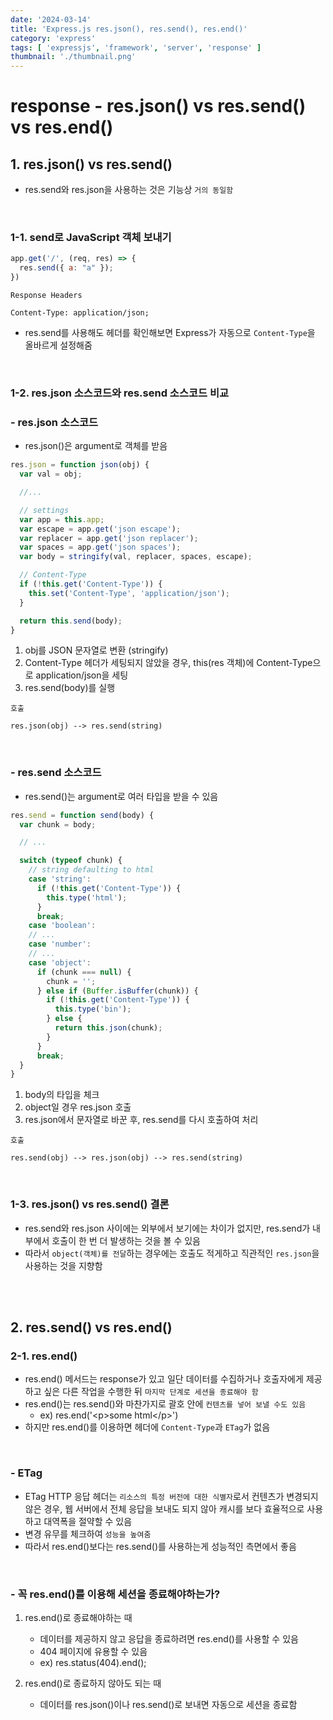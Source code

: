 ```yaml
---
date: '2024-03-14'
title: 'Express.js res.json(), res.send(), res.end()'
category: 'express'
tags: [ 'expressjs', 'framework', 'server', 'response' ]
thumbnail: './thumbnail.png'
---
```


# response - res.json() vs res.send() vs res.end()

## 1. res.json() vs res.send()

- res.send와 res.json을 사용하는 것은 기능상 `거의 동일함`

<br/>

### 1-1. send로 JavaScript 객체 보내기

```js
app.get('/', (req, res) => {
  res.send({ a: "a" });
})
```

```
Response Headers

Content-Type: application/json;
```

- res.send를 사용해도 헤더를 확인해보면 Express가 자동으로 `Content-Type`을 올바르게 설정해줌

<br/>

### 1-2. res.json 소스코드와 res.send 소스코드 비교

### - res.json 소스코드

- res.json()은 argument로 객체를 받음

```js
res.json = function json(obj) {
  var val = obj;

  //...

  // settings
  var app = this.app;
  var escape = app.get('json escape');
  var replacer = app.get('json replacer');
  var spaces = app.get('json spaces');
  var body = stringify(val, replacer, spaces, escape);

  // Content-Type
  if (!this.get('Content-Type')) {
    this.set('Content-Type', 'application/json');
  }

  return this.send(body);
}
```

1. obj를 JSON 문자열로 변환 (stringify)
2. Content-Type 헤더가 세팅되지 않았을 경우, this(res 객체)에 Content-Type으로 application/json을 세팅
3. res.send(body)를 실행

```
호출

res.json(obj) --> res.send(string)
```

<br/>

### - res.send 소스코드

- res.send()는 argument로 여러 타입을 받을 수 있음

```js
res.send = function send(body) {
  var chunk = body;

  // ...

  switch (typeof chunk) {
    // string defaulting to html
    case 'string':
      if (!this.get('Content-Type')) {
        this.type('html');
      }
      break;
    case 'boolean':
    // ...
    case 'number':
    // ...
    case 'object':
      if (chunk === null) {
        chunk = '';
      } else if (Buffer.isBuffer(chunk)) {
        if (!this.get('Content-Type')) {
          this.type('bin');
        } else {
          return this.json(chunk);
        }
      }
      break;
  }
}
```

1. body의 타입을 체크
2. object일 경우 res.json 호출
3. res.json에서 문자열로 바꾼 후, res.send를 다시 호출하여 처리

```
호출

res.send(obj) --> res.json(obj) --> res.send(string)
```

<br/>

### 1-3. res.json() vs res.send() 결론

- res.send와 res.json 사이에는 외부에서 보기에는 차이가 없지만, res.send가 내부에서 호출이 한 번 더 발생하는 것을 볼 수 있음
- 따라서 `object(객체)를 전달`하는 경우에는 호출도 적게하고 직관적인 `res.json`을 사용하는 것을 지향함

<br/>
<br/>

## 2. res.send() vs res.end()

### 2-1. res.end()

- res.end() 메서드는 response가 있고 일단 데이터를 수집하거나 호출자에게 제공하고 싶은 다른 작업을 수행한 뒤 `마지막 단계로 세션을 종료해야 함`
- res.end()는 res.send()와 마찬가지로 괄호 안에 `컨텐츠를 넣어 보낼 수도 있음`
    - ex) res.end('\<p>some html\</p>')
- 하지만 res.end()를 이용하면 헤더에 `Content-Type`과 `ETag`가 없음

<br/>

### - ETag

- ETag HTTP 응답 헤더는 `리소스의 특정 버전에 대한 식별자`로서 컨텐츠가 변경되지 않은 경우, 웹 서버에서 전체 응답을 보내도 되지 않아 캐시를 보다 효율적으로 사용하고 대역폭을 절약할 수 있음
- 변경 유무를 체크하여 `성능을 높여줌`
- 따라서 res.end()보다는 res.send()를 사용하는게 성능적인 측면에서 좋음

<br/>

### - 꼭 res.end()를 이용해 세션을 종료해야하는가?

1. res.end()로 종료해야하는 때
    - 데이터를 제공하지 않고 응답을 종료하려면 res.end()를 사용할 수 있음
    - 404 페이지에 유용할 수 있음
    - ex) res.status(404).end();

2. res.end()로 종료하지 않아도 되는 때
    - 데이터를 res.json()이나 res.send()로 보내면 자동으로 세션을 종료함

[//]: # (---)

[//]: # ()

[//]: # (## Source)

[//]: # ()

[//]: # (- [<>]&#40;<>&#41;)

